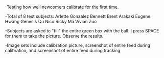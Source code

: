 -Testing how well newcomers calibrate for the first time.

-Total of 8 test subjects:
Arlette Gonzalez
Bennett
Brent Arakaki
Eugene Hwang
Genesis Qu
Nico
Ricky Ma
Vivian Zuo

-Subjects are asked to "fill" the entire green box with the ball. I press SPACE for them to take the picture. Observe the results.

-Image sets include calibration picture, screenshot of entire feed during calibration, and screenshot of entire feed during tracking
